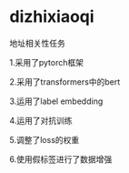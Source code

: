 # dizhixiaoqi
地址相关性任务

1.采用了pytorch框架

2.采用了transformers中的bert

3.运用了label embedding

4.运用了对抗训练

5.调整了loss的权重

6.使用假标签进行了数据增强
